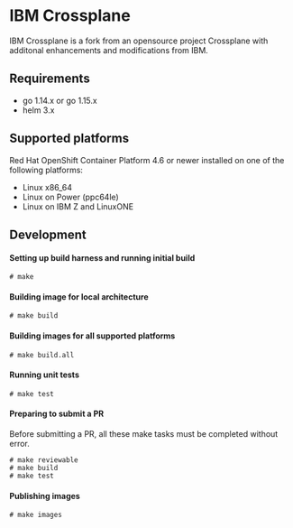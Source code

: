 # IBM Crossplane

IBM Crossplane is a fork from an opensource project Crossplane with additonal enhancements and modifications from IBM.

## Requirements

- go 1.14.x or go 1.15.x
- helm 3.x

## Supported platforms

Red Hat OpenShift Container Platform 4.6 or newer installed on one of the following platforms:

- Linux x86_64
- Linux on Power (ppc64le)
- Linux on IBM Z and LinuxONE

## Development

#### Setting up build harness and running initial build

```
# make 
```

#### Building image for local architecture

```
# make build
```

#### Building images for all supported platforms

```
# make build.all
```

#### Running unit tests

```
# make test
```

#### Preparing to submit a PR

Before submitting a PR, all these make tasks must be completed without error.

```
# make reviewable
# make build
# make test
```

#### Publishing images

```
# make images
```